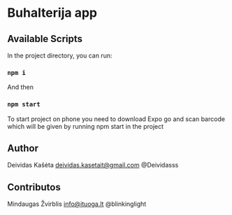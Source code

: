 # Buhalterija app

## Available Scripts

In the project directory, you can run:

### `npm i`

And then

### `npm start`

To start project on phone you need to download Expo go and scan barcode which will be given by running npm start in the project


## Author

Deividas Kašėta <deividas.kasetait@gmail.com> @Deividasss

## Contributos 
Mindaugas Žvirblis <info@ituoga.lt> @blinkinglight